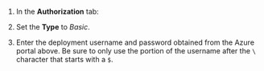 1. In the **Authorization** tab:

1. Set the **Type** to *Basic*.
1. Enter the deployment username and password obtained from the Azure portal above.  Be sure to only use the portion of the username after the `\` character that starts with a `$`.
